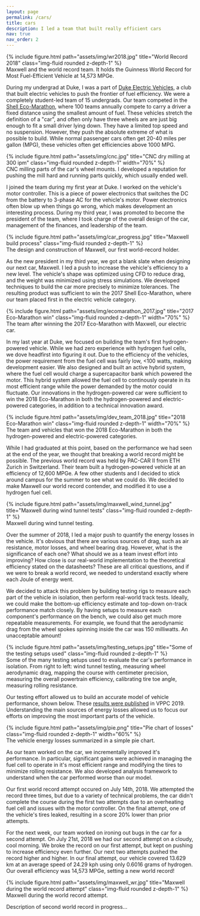 ```yaml
---
layout: page
permalink: /cars/
title: cars
description: I led a team that built really efficient cars
nav: true
nav_order: 2
---
```


<div class="row">
    <div class="col-sm mt-3 mt-md-0">
        {% include figure.html path="assets/img/wr2018.jpg" title="World Record 2018" class="img-fluid rounded z-depth-1" %}
    </div>
</div>
<div class="caption">
    Maxwell and the world record team. It holds the Guinness World Record for Most Fuel-Efficient Vehicle at 14,573 MPGe.
</div>

During my undergrad at Duke, I was a part of [Duke Electric Vehicles](http://www.duke-ev.org/), a club that built electric vehicles to push the frontier of fuel efficiency. We were a completely student-led team of 15 undergrads. Our team competed in the [Shell Eco-Marathon](https://en.wikipedia.org/wiki/Shell_Eco-marathon), where 100 teams annually compete to carry a driver a fixed distance using the smallest amount of fuel. These vehicles stretch the definition of a "car", and often only have three wheels are are just big enough to fit a small driver lying down. They have a limited top speed and no suspension. However, they push the absolute extreme of what is possible to build. While normal passenger cars often get 20-40 miles per gallon (MPG), these vehicles often get efficiencies above 1000 MPG.

<div class="row">
    <div class="col-sm mt-3 mt-md-0 text-center">
        {% include figure.html path="assets/img/cnc.jpg" title="CNC dry milling at 300 ipm" class="img-fluid rounded z-depth-1" width="70%" %}
    </div>
</div>
<div class="caption">
    CNC milling parts of the car's wheel mounts. I developed a reputation for pushing the mill hard and running parts quickly, which usually ended well.
</div>

I joined the team during my first year at Duke. I worked on the vehicle's motor controller. This is a piece of power electronics that switches the DC from the battery to 3-phase AC for the vehicle's motor. Power electronics often blow up when things go wrong, which makes development an interesting process. During my third year, I was promoted to become the president of the team, where I took charge of the overall design of the car, management of the finances, and leadership of the team.


<div class="row">
    <div class="col-sm mt-3 mt-md-0 text-center">
        {% include figure.html path="assets/img/car_progress.jpg" title="Maxwell build process" class="img-fluid rounded z-depth-1" %}
    </div>
</div>
<div class="caption">
    The design and construction of Maxwell, our first world-record holder.
</div>

As the new president in my third year, we got a blank slate when designing our next car, Maxwell. I led a push to increase the vehicle's efficiency to a new level. The vehicle's shape was optimized using CFD to reduce drag, and the weight was minimized using stress simulations. We developed techniques to build the car more precisely to minimize tolerances. The resulting product was sufficient to win the 2017 Shell Eco-Marathon, where our team placed first in the electric vehicle category.

<div class="row">
    <div class="col-sm mt-3 mt-md-0 text-center">
        {% include figure.html path="assets/img/ecomarathon_2017.jpg" title="2017 Eco-Marathon win" class="img-fluid rounded z-depth-1" width="70%" %}
    </div>
</div>
<div class="caption">
    The team after winning the 2017 Eco-Marathon with Maxwell, our electric car.
</div>

In my last year at Duke, we focused on building the team's first hydrogen-powered vehicle. While we had zero experience with hydrogen fuel cells, we dove headfirst into figuring it out. Due to the efficiency of the vehicles, the power requirement from the fuel cell was fairly low, <100 watts, making development easier. We also designed and built an active hybrid system, where the fuel cell would charge a supercapacitor bank which powered the motor. This hybrid system allowed the fuel cell to continously operate in its most efficient range while the power demanded by the motor could fluctuate. Our innovations in the hydrogen-powered car were sufficient to win the 2018 Eco-Marathon in both the hydrogen-powered and electric-powered categories, in addition to a technical innovation award.

<div class="row">
    <div class="col-sm mt-3 mt-md-0 text-center">
        {% include figure.html path="assets/img/dev_team_2018.jpg" title="2018 Eco-Marathon win" class="img-fluid rounded z-depth-1" width="70%" %}
    </div>
</div>
<div class="caption">
    The team and vehicles that won the 2018 Eco-Marathon in both the hydrogen-powered and electric-powered categories.
</div>


While I had graduated at this point, based on the performance we had seen at the end of the year, we thought that breaking a world record might be possible. The previous world record was held by PAC-CAR II from ETH Zurich in Switzerland. Their team built a hydrogen-powered vehicle at an efficiency of 12,600 MPGe. A few other students and I decided to stick around campus for the summer to see what we could do. We decided to make Maxwell our world record contender, and modified it to use a hydrogen fuel cell.

<div class="row">
    <div class="col-sm mt-3 mt-md-0">
        {% include figure.html path="assets/img/maxwell_wind_tunnel.jpg" title="Maxwell during wind tunnel tests" class="img-fluid rounded z-depth-1" %}
    </div>
</div>
<div class="caption">
    Maxwell during wind tunnel testing.
</div>

Over the summer of 2018, I led a major push to quantify the energy losses in the vehicle. It's obvious that there are various sources of drag, such as air resistance, motor losses, and wheel bearing drag. However, what is the significance of each one? What should we as a team invest effort into improving? How close is our real-world implementation to the theoretical efficiency stated on the datasheets? These are all critical questions, and if we were to break a world record, we needed to understand exactly where each Joule of energy went.

We decided to attack this problem by building testing rigs to measure each part of the vehicle in isolation, then perform real-world track tests. Ideally, we could make the bottom-up efficiency estimate and top-down on-track performance match closely. By having setups to measure each component's performance on the bench, we could also get much more repeatable measurements. For example, we found that the aerodynamic drag from the wheel spokes spinning inside the car was 150 milliwatts. An unacceptable amount!

<div class="row">
    <div class="col-sm mt-3 mt-md-0">
        {% include figure.html path="assets/img/testing_setups.jpg" title="Some of the testing setups used" class="img-fluid rounded z-depth-1" %}
    </div>
</div>
<div class="caption">
    Some of the many testing setups used to evaluate the car's performance in isolation. From right to left: wind tunnel testing, measuring wheel aerodynamic drag, mapping the course with centimeter precision, measuring the overall powertrain efficiency, calibrating tire toe angle, measuring rolling resistance.
</div>

Our testing effort allowed us to build an accurate model of vehicle performance, shown below. These [results were published](/assets/pdf/VPPC2019.pdf) in VPPC 2019. Understanding the main sources of energy losses allowed us to focus our efforts on improving the most important parts of the vehicle.

<div class="row">
    <div class="col-sm mt-3 mt-md-0 text-center">
        {% include figure.html path="assets/img/pie.png" title="Pie chart of losses" class="img-fluid rounded z-depth-1"  width="60%" %}
    </div>
</div>
<div class="caption">
    The vehicle energy losses summarized in a simple pie chart.
</div>

As our team worked on the car, we incrementally improved it's performance. In particular, significant gains were achieved in managing the fuel cell to operate in it's most efficient range and modifying the tires to minimize rolling resistance. We also developed analysis framework to understand when the car performed worse than our model.

Our first world record attempt occured on July 14th, 2018. We attempted the record three times, but due to a variety of technical problems, the car didn't complete the course during the first two attempts due to an overheating fuel cell and issues with the motor controller. On the final attempt, one of the vehicle's tires leaked, resulting in a score 20% lower than prior attempts.

For the next week, our team worked on ironing out bugs in the car for a second attempt. On July 21st, 2018 we had our second attempt on a cloudy, cool morning. We broke the record on our first attempt, but kept on pushing to increase efficiency even further. Our next two attempts pushed the record higher and higher. In our final attempt, our vehicle covered 13.629 km at an average speed of 24.29 kph using only 0.6016 grams of hydrogen. Our overall efficiency was 14,573 MPGe, setting a new world record!


<div class="row">
    <div class="col-sm mt-3 mt-md-0 text-center">
        {% include figure.html path="assets/img/maxwell_wr.jpg" title="Maxwell during the world record attempt" class="img-fluid rounded z-depth-1" %}
    </div>
</div>
<div class="caption">
    Maxwell during the world record attempt.
</div>

Description of second world record in progress...
